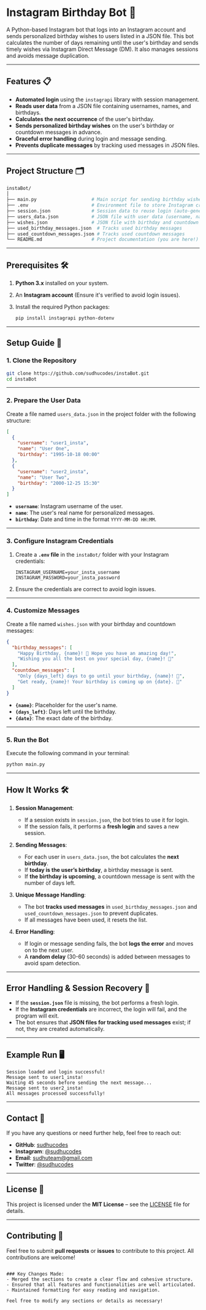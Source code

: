 # **Instagram Birthday Bot 🎉**

A Python-based Instagram bot that logs into an Instagram account and sends personalized birthday wishes to users listed in a JSON file. This bot calculates the number of days remaining until the user's birthday and sends timely wishes via Instagram Direct Message (DM). It also manages sessions and avoids message duplication.

---

## **Features 📋**

- **Automated login** using the `instagrapi` library with session management.
- **Reads user data** from a JSON file containing usernames, names, and birthdays.
- **Calculates the next occurrence** of the user's birthday.
- **Sends personalized birthday wishes** on the user's birthday or countdown messages in advance.
- **Graceful error handling** during login and message sending.
- **Prevents duplicate messages** by tracking used messages in JSON files.

---

## **Project Structure 🗂**

```bash
instaBot/
│
├── main.py                    # Main script for sending birthday wishes
├── .env                       # Environment file to store Instagram credentials
├── session.json               # Session data to reuse login (auto-generated)
├── users_data.json            # JSON file with user data (username, name, birthday)
├── wishes.json                # JSON file with birthday and countdown messages
├── used_birthday_messages.json  # Tracks used birthday messages
├── used_countdown_messages.json # Tracks used countdown messages
└── README.md                  # Project documentation (you are here!)
```

---

## **Prerequisites 🛠**

1. **Python 3.x** installed on your system.  
2. An **Instagram account** (Ensure it's verified to avoid login issues).  
3. Install the required Python packages:

    ```bash
    pip install instagrapi python-dotenv
    ```

---

## **Setup Guide 🔧**

### 1. **Clone the Repository**

```bash
git clone https://github.com/sudhucodes/instaBot.git
cd instaBot
```

---

### 2. **Prepare the User Data**

Create a file named `users_data.json` in the project folder with the following structure:

```json
[
  {
    "username": "user1_insta",
    "name": "User One",
    "birthday": "1995-10-18 00:00"
  },
  {
    "username": "user2_insta",
    "name": "User Two",
    "birthday": "2000-12-25 15:30"
  }
]
```

- **`username`**: Instagram username of the user.
- **`name`**: The user's real name for personalized messages.
- **`birthday`**: Date and time in the format `YYYY-MM-DD HH:MM`.

---

### 3. **Configure Instagram Credentials**

1. Create a **`.env` file** in the `instaBot/` folder with your Instagram credentials:

   ```env
   INSTAGRAM_USERNAME=your_insta_username
   INSTAGRAM_PASSWORD=your_insta_password
   ```

2. Ensure the credentials are correct to avoid login issues.

---

### 4. **Customize Messages**

Create a file named `wishes.json` with your birthday and countdown messages:

```json
{
  "birthday_messages": [
    "Happy Birthday, {name}! 🎉 Hope you have an amazing day!",
    "Wishing you all the best on your special day, {name}! 🎂"
  ],
  "countdown_messages": [
    "Only {days_left} days to go until your birthday, {name}! 🎊",
    "Get ready, {name}! Your birthday is coming up on {date}. 🎈"
  ]
}
```

- **`{name}`**: Placeholder for the user's name.
- **`{days_left}`**: Days left until the birthday.
- **`{date}`**: The exact date of the birthday.

---

### 5. **Run the Bot**

Execute the following command in your terminal:

```bash
python main.py
```

---

## **How It Works 🛠️**

1. **Session Management**:
   - If a session exists in `session.json`, the bot tries to use it for login.
   - If the session fails, it performs a **fresh login** and saves a new session.

2. **Sending Messages**:
   - For each user in `users_data.json`, the bot calculates the **next birthday**.
   - If **today is the user’s birthday**, a birthday message is sent.
   - If **the birthday is upcoming**, a countdown message is sent with the number of days left.

3. **Unique Message Handling**:
   - The bot **tracks used messages** in `used_birthday_messages.json` and `used_countdown_messages.json` to prevent duplicates.
   - If all messages have been used, it resets the list.

4. **Error Handling**:
   - If login or message sending fails, the bot **logs the error** and moves on to the next user.
   - A **random delay** (30-60 seconds) is added between messages to avoid spam detection.

---

## **Error Handling & Session Recovery 🔄**

- If the **`session.json`** file is missing, the bot performs a fresh login.
- If the **Instagram credentials** are incorrect, the login will fail, and the program will exit.
- The bot ensures that **JSON files for tracking used messages** exist; if not, they are created automatically.

---

## **Example Run 🖥️**

```
Session loaded and login successful!
Message sent to user1_insta!
Waiting 45 seconds before sending the next message...
Message sent to user2_insta!
All messages processed successfully!
```

---

## **Contact 📧**

If you have any questions or need further help, feel free to reach out:

- **GitHub**: [sudhucodes](https://github.com/sudhucodes)  
- **Instagram**: [@sudhucodes](https://instagram.com/sudhucodes)  
- **Email**: sudhuteam@gmail.com  
- **Twitter**: [@sudhucodes](https://twitter.com/sudhucodes)

---

## **License 📝**

This project is licensed under the **MIT License** – see the [LICENSE](LICENSE) file for details.

---

## **Contributing 🤝**

Feel free to submit **pull requests** or **issues** to contribute to this project. All contributions are welcome!
```

### Key Changes Made:
- Merged the sections to create a clear flow and cohesive structure.
- Ensured that all features and functionalities are well articulated.
- Maintained formatting for easy reading and navigation.

Feel free to modify any sections or details as necessary!